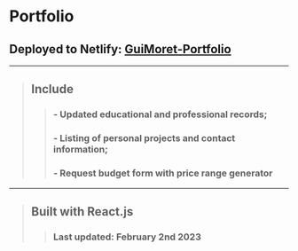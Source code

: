 # Portfolio

##  Deployed to Netlify: [GuiMoret-Portfolio]("https://guimoret-portfolio.netlify.app/")
---
> ## Include
>>### - Updated educational and professional records;
>>### - Listing of personal projects and contact information;
>>### - Request budget form with price range generator
---
> ## Built with **React.js**
>> ### Last updated: February 2nd 2023
